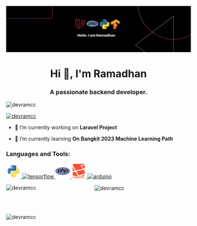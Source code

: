 <img src="https://github.com/devramcc/devramcc/blob/main/banner.png"/>
<h1 align="center">Hi 👋, I'm Ramadhan</h1>
<h3 align="center">A passionate backend developer.</h3>

<p align="left"> <img src="https://komarev.com/ghpvc/?username=devramcc&label=Profile%20views&color=0e75b6&style=flat" alt="devramcc" /> </p>

<p align="left"> <a href="https://github.com/ryo-ma/github-profile-trophy"><img src="https://github-profile-trophy.vercel.app/?username=devramcc&margin-w=15&rank=S,AAA,B,C" alt="devramcc" /></a> </p>


- 🔭 I’m currently working on **Laravel Project**

- 🌱 I’m currently learning **On Bangkit 2023 Machine Learning Path**

<!-- <h3 align="left">Connect with me:</h3>
<p align="left">
<a href="https://instagram.com/dev_ramd" target="blank"><img align="center" src="https://raw.githubusercontent.com/rahuldkjain/github-profile-readme-generator/master/src/images/icons/Social/instagram.svg" alt="dev_ramd" height="30" width="40" /></a>
</p> -->

<h3 align="left">Languages and Tools:</h3>
<p align="left">
    <a href="https://www.python.org" target="_blank" rel="noreferrer"> <img src="https://raw.githubusercontent.com/devicons/devicon/master/icons/python/python-original.svg" alt="python" width="40" height="40"/> </a>
    <a href="https://www.tensorflow.org" target="_blank" rel="noreferrer"> <img src="https://www.vectorlogo.zone/logos/tensorflow/tensorflow-icon.svg" alt="tensorflow" width="40" height="40"/> </a>
    <a href="https://www.php.net" target="_blank" rel="noreferrer"> <img src="https://raw.githubusercontent.com/devicons/devicon/master/icons/php/php-original.svg" alt="php" width="40" height="40"/> </a>
    <a href="https://laravel.com/" target="_blank" rel="noreferrer"> <img src="https://raw.githubusercontent.com/devicons/devicon/master/icons/laravel/laravel-plain-wordmark.svg" alt="laravel" width="40" height="40"/> </a>
    <a href="https://www.arduino.cc/" target="_blank" rel="noreferrer"> <img src="https://cdn.worldvectorlogo.com/logos/arduino-1.svg" alt="arduino" width="40" height="40"/> </a>
</p>

<p><img align="left" width="47%" src="https://github-readme-stats.vercel.app/api/top-langs?username=devramcc&hide=CMake,c%2B%2B,C&show_icons=true&locale=en&layout=compact" alt="devramcc" /></p>

<p>&nbsp;<img align="center" width="47%" src="https://github-readme-stats.vercel.app/api?username=devramcc&show_icons=true&locale=en" alt="devramcc" /></p>
<br>
<br>
<p><img align="left" src="https://github-readme-streak-stats.herokuapp.com/?user=devramcc&" alt="devramcc" /></p>
